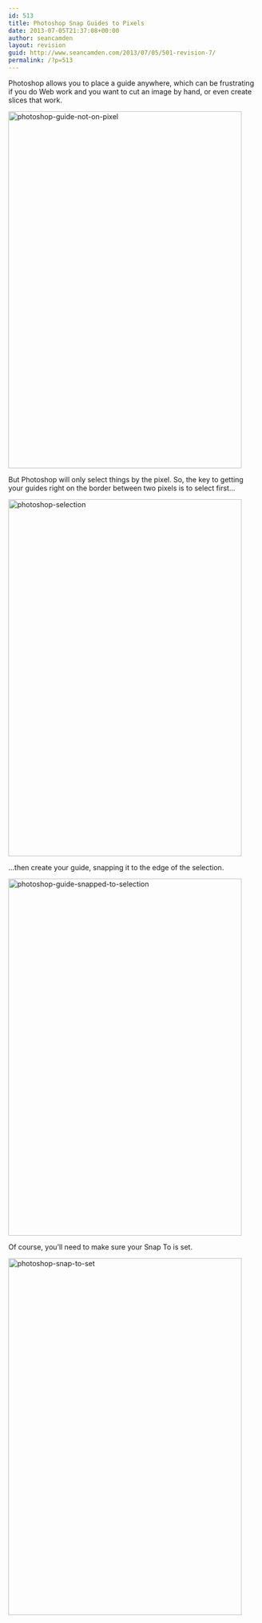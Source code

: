 ```yaml
---
id: 513
title: Photoshop Snap Guides to Pixels
date: 2013-07-05T21:37:08+00:00
author: seancamden
layout: revision
guid: http://www.seancamden.com/2013/07/05/501-revision-7/
permalink: /?p=513
---
```

Photoshop allows you to place a guide anywhere, which can be frustrating if you do Web work and you want to cut an image by hand, or even create slices that work.

<img src="http://www.seancamden.com/wp-content/uploads/2013/07/photoshop-guide-not-on-pixel.png" alt="photoshop-guide-not-on-pixel" width="467" height="714" class="alignnone size-full wp-image-504" />

But Photoshop will only select things by the pixel. So, the key to getting your guides right on the border between two pixels is to select first&#8230;

<img src="http://www.seancamden.com/wp-content/uploads/2013/07/photoshop-selection.png" alt="photoshop-selection" width="467" height="714" class="alignnone size-full wp-image-508" srcset="http://seancamden.cosm/wp-content/uploads/2013/07/photoshop-selection.png 467w, http://seancamden.cosm/wp-content/uploads/2013/07/photoshop-selection-196x300.png 196w" sizes="(max-width: 467px) 100vw, 467px" />

&#8230;then create your guide, snapping it to the edge of the selection.

<img src="http://www.seancamden.com/wp-content/uploads/2013/07/photoshop-guide-snapped-to-selection.png" alt="photoshop-guide-snapped-to-selection" width="467" height="714" class="alignnone size-full wp-image-505" srcset="http://seancamden.cosm/wp-content/uploads/2013/07/photoshop-guide-snapped-to-selection.png 467w, http://seancamden.cosm/wp-content/uploads/2013/07/photoshop-guide-snapped-to-selection-196x300.png 196w" sizes="(max-width: 467px) 100vw, 467px" />

Of course, you&#8217;ll need to make sure your Snap To is set.

<img src="http://www.seancamden.com/wp-content/uploads/2013/07/photoshop-snap-to-set.png" alt="photoshop-snap-to-set" width="467" height="714" class="alignnone size-full wp-image-511" srcset="http://seancamden.cosm/wp-content/uploads/2013/07/photoshop-snap-to-set.png 467w, http://seancamden.cosm/wp-content/uploads/2013/07/photoshop-snap-to-set-196x300.png 196w" sizes="(max-width: 467px) 100vw, 467px" />